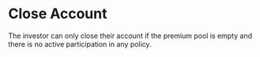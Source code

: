 # Close Account

The investor can only close their account if the premium pool is empty and there is no active participation in any policy.
